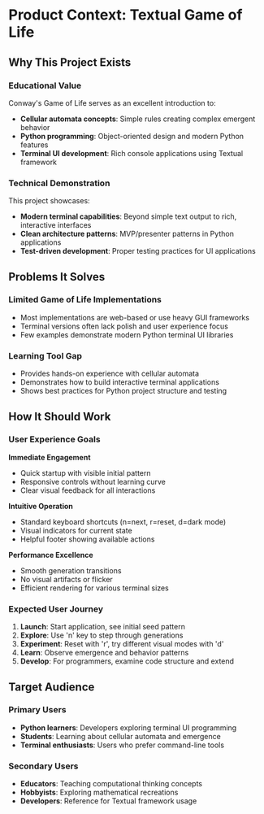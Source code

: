 # Product Context: Textual Game of Life

## Why This Project Exists

### Educational Value

Conway's Game of Life serves as an excellent introduction to:

- **Cellular automata concepts**: Simple rules creating complex emergent behavior
- **Python programming**: Object-oriented design and modern Python features
- **Terminal UI development**: Rich console applications using Textual framework

### Technical Demonstration

This project showcases:

- **Modern terminal capabilities**: Beyond simple text output to rich, interactive interfaces  
- **Clean architecture patterns**: MVP/presenter patterns in Python applications
- **Test-driven development**: Proper testing practices for UI applications

## Problems It Solves

### Limited Game of Life Implementations

- Most implementations are web-based or use heavy GUI frameworks
- Terminal versions often lack polish and user experience focus
- Few examples demonstrate modern Python terminal UI libraries

### Learning Tool Gap

- Provides hands-on experience with cellular automata
- Demonstrates how to build interactive terminal applications
- Shows best practices for Python project structure and testing

## How It Should Work

### User Experience Goals

**Immediate Engagement**

- Quick startup with visible initial pattern
- Responsive controls without learning curve
- Clear visual feedback for all interactions

**Intuitive Operation**

- Standard keyboard shortcuts (n=next, r=reset, d=dark mode)
- Visual indicators for current state
- Helpful footer showing available actions

**Performance Excellence**

- Smooth generation transitions
- No visual artifacts or flicker
- Efficient rendering for various terminal sizes

### Expected User Journey

1. **Launch**: Start application, see initial seed pattern
2. **Explore**: Use 'n' key to step through generations
3. **Experiment**: Reset with 'r', try different visual modes with 'd'  
4. **Learn**: Observe emergence and behavior patterns
5. **Develop**: For programmers, examine code structure and extend

## Target Audience

### Primary Users

- **Python learners**: Developers exploring terminal UI programming
- **Students**: Learning about cellular automata and emergence
- **Terminal enthusiasts**: Users who prefer command-line tools

### Secondary Users

- **Educators**: Teaching computational thinking concepts
- **Hobbyists**: Exploring mathematical recreations
- **Developers**: Reference for Textual framework usage
